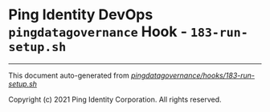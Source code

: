 
# Ping Identity DevOps `pingdatagovernance` Hook - `183-run-setup.sh`

---
This document auto-generated from _[pingdatagovernance/hooks/183-run-setup.sh](https://github.com/pingidentity/pingidentity-docker-builds/blob/master/pingdatagovernance/hooks/183-run-setup.sh)_

Copyright (c) 2021 Ping Identity Corporation. All rights reserved.
